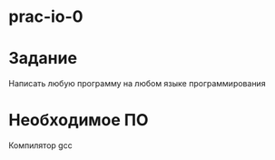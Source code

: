 # prac-io-0
# Задание
Написать любую программу на любом языке программирования
# Необходимое ПО
Компилятор gcc
